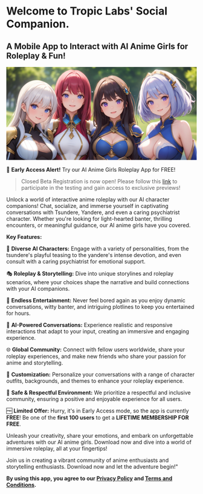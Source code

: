 # Welcome to Tropic Labs' Social Companion.

## A Mobile App to Interact with AI Anime Girls for Roleplay & Fun!

![Feature Image](docs/assets/img/feature.png)

🚀 **Early Access Alert!** Try our AI Anime Girls Roleplay App for FREE!

> Closed Beta Registration is now open! Please follow this [link](https://groups.google.com/g/social-companion-tester) to participate in the testing and gain access to exclusive previews!

Unlock a world of interactive anime roleplay with our AI character companions! Chat, socialize, and immerse yourself in captivating conversations with Tsundere, Yandere, and even a caring psychiatrist character. Whether you're looking for light-hearted banter, thrilling encounters, or meaningful guidance, our AI anime girls have you covered.

**Key Features:**

🌟 **Diverse AI Characters:** Engage with a variety of personalities, from the tsundere's playful teasing to the yandere's intense devotion, and even consult with a caring psychiatrist for emotional support.

🎭 **Roleplay & Storytelling:** Dive into unique storylines and roleplay scenarios, where your choices shape the narrative and build connections with your AI companions.

🎉 **Endless Entertainment:** Never feel bored again as you enjoy dynamic conversations, witty banter, and intriguing plotlines to keep you entertained for hours.

🤖 **AI-Powered Conversations:** Experience realistic and responsive interactions that adapt to your input, creating an immersive and engaging experience.

🌐 **Global Community:** Connect with fellow users worldwide, share your roleplay experiences, and make new friends who share your passion for anime and storytelling.

🎵 **Customization:** Personalize your conversations with a range of character outfits, backgrounds, and themes to enhance your roleplay experience.

💬 **Safe & Respectful Environment:** We prioritize a respectful and inclusive community, ensuring a positive and enjoyable experience for all users.

🆓 **Limited Offer:** Hurry, it's in Early Access mode, so the app is currently **FREE**! Be one of the **first 100 users** to get a **LIFETIME MEMBERSHIP FOR FREE**.

Unleash your creativity, share your emotions, and embark on unforgettable adventures with our AI anime girls. Download now and dive into a world of immersive roleplay, all at your fingertips!

Join us in creating a vibrant community of anime enthusiasts and storytelling enthusiasts. Download now and let the adventure begin!"

**By using this app, you agree to our [Privacy Policy](docs/privacy.md) and [Terms and Conditions](docs/sc/tos.md).**